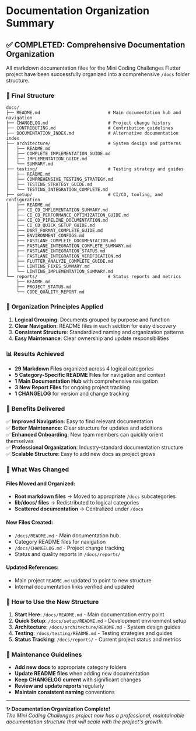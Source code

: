# Documentation Organization Summary

## ✅ **COMPLETED: Comprehensive Documentation Organization**

All markdown documentation files for the Mini Coding Challenges Flutter project have been successfully organized into a comprehensive `/docs` folder structure.

### 📁 **Final Structure**

```
docs/
├── README.md                          # Main documentation hub and navigation
├── CHANGELOG.md                       # Project change history
├── CONTRIBUTING.md                    # Contribution guidelines
├── DOCUMENTATION_INDEX.md             # Alternative documentation index
├── architecture/                      # System design and patterns
│   ├── README.md
│   ├── COMPLETE_IMPLEMENTATION_GUIDE.md
│   ├── IMPLEMENTATION_GUIDE.md
│   └── SUMMARY.md
├── testing/                           # Testing strategy and guides
│   ├── README.md
│   ├── COMPREHENSIVE_TESTING_STRATEGY.md
│   ├── TESTING_STRATEGY_GUIDE.md
│   └── TESTING_INTEGRATION_COMPLETE.md
├── setup/                             # CI/CD, tooling, and configuration
│   ├── README.md
│   ├── CI_CD_IMPLEMENTATION_SUMMARY.md
│   ├── CI_CD_PERFORMANCE_OPTIMIZATION_GUIDE.md
│   ├── CI_CD_PIPELINE_DOCUMENTATION.md
│   ├── CI_CD_QUICK_SETUP_GUIDE.md
│   ├── DART_FORMAT_COMPLETE_GUIDE.md
│   ├── ENVIRONMENT_CONFIGS.md
│   ├── FASTLANE_COMPLETE_DOCUMENTATION.md
│   ├── FASTLANE_INTEGRATION_COMPLETE_SUMMARY.md
│   ├── FASTLANE_INTEGRATION_STATUS.md
│   ├── FASTLANE_INTEGRATION_VERIFICATION.md
│   ├── FLUTTER_ANALYZE_COMPLETE_GUIDE.md
│   ├── LINTING_FIXES_SUMMARY.md
│   └── LINTING_IMPLEMENTATION_SUMMARY.md
└── reports/                           # Status reports and metrics
    ├── README.md
    ├── PROJECT_STATUS.md
    └── CODE_QUALITY_REPORT.md
```

### 🎯 **Organization Principles Applied**

1. **Logical Grouping**: Documents grouped by purpose and function
2. **Clear Navigation**: README files in each section for easy discovery
3. **Consistent Structure**: Standardized naming and organization patterns
4. **Easy Maintenance**: Clear ownership and update responsibilities

### 📊 **Results Achieved**

- **29 Markdown Files** organized across 4 logical categories
- **5 Category-Specific README Files** for navigation and context
- **1 Main Documentation Hub** with comprehensive navigation
- **3 New Report Files** for ongoing project tracking
- **1 CHANGELOG** for version and change tracking

### 🚀 **Benefits Delivered**

✅ **Improved Navigation**: Easy to find relevant documentation  
✅ **Better Maintenance**: Clear structure for updates and additions  
✅ **Enhanced Onboarding**: New team members can quickly orient themselves  
✅ **Professional Organization**: Industry-standard documentation structure  
✅ **Scalable Structure**: Easy to add new docs as project grows  

### 🔄 **What Was Changed**

#### Files Moved and Organized:
- **Root markdown files** → Moved to appropriate `/docs` subcategories
- **lib/docs/ files** → Redistributed to logical categories
- **Scattered documentation** → Centralized under `/docs`

#### New Files Created:
- `/docs/README.md` - Main documentation hub
- Category README files for navigation
- `/docs/CHANGELOG.md` - Project change tracking
- Status and quality reports in `/docs/reports/`

#### Updated References:
- Main project `README.md` updated to point to new structure
- Internal documentation links verified and updated

### 📖 **How to Use the New Structure**

1. **Start Here**: `/docs/README.md` - Main documentation entry point
2. **Quick Setup**: `/docs/setup/README.md` - Development environment setup
3. **Architecture**: `/docs/architecture/README.md` - System design guides
4. **Testing**: `/docs/testing/README.md` - Testing strategies and guides
5. **Status Tracking**: `/docs/reports/` - Current project status and metrics

### 🔧 **Maintenance Guidelines**

- **Add new docs** to appropriate category folders
- **Update README files** when adding new documentation
- **Keep CHANGELOG current** with significant changes
- **Review and update reports** regularly
- **Maintain consistent naming** conventions

---

**✨ Documentation Organization Complete!**  
*The Mini Coding Challenges project now has a professional, maintainable documentation structure that will scale with the project's growth.*
